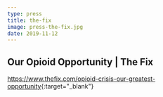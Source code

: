 ```yaml
---
type: press
title: the-fix
image: press-the-fix.jpg
date: 2019-11-12
---
```


## Our Opioid Opportunity | The Fix

<https://www.thefix.com/opioid-crisis-our-greatest-opportunity>{:target="_blank"}
